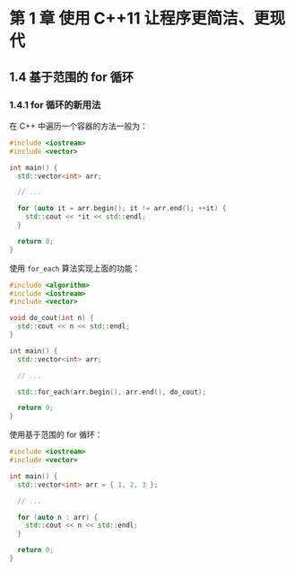 # 第 1 章 使用 C++11 让程序更简洁、更现代

## 1.4 基于范围的 for 循环

### 1.4.1 for 循环的新用法

在 C++ 中遍历一个容器的方法一般为：

```cpp
#include <iostream>
#include <vector>

int main() {
  std::vector<int> arr;

  // ...

  for (auto it = arr.begin(); it != arr.end(); ++it) {
    std::cout << *it << std::endl;
  }

  return 0;
}
```

使用 `for_each` 算法实现上面的功能：

```cpp
#include <algorithm>
#include <iostream>
#include <vector>

void do_cout(int n) {
  std::cout << n << std::endl;
}

int main() {
  std::vector<int> arr;

  // ...

  std::for_each(arr.begin(), arr.end(), do_cout);

  return 0;
}
```

使用基于范围的 for 循环：

```cpp
#include <iostream>
#include <vector>

int main() {
  std::vector<int> arr = { 1, 2, 3 };

  // ...

  for (auto n : arr) {
    std::cout << n << std::endl;
  }

  return 0;
}
```
